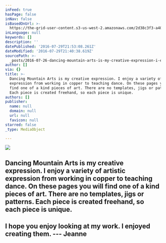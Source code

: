 ```yaml
---
inFeed: true
hasPage: false
inNav: false
isBasedOnUrl: >-
  https://the-grid-user-content.s3-us-west-2.amazonaws.com/2d38c3f3-a405-40c6-8dc1-f5bf71cd027c.jpg
inLanguage: null
keywords: []
description: ''
datePublished: '2016-07-29T21:53:08.261Z'
dateModified: '2016-07-29T21:40:38.619Z'
sourcePath: >-
  _posts/2016-07-26-dancing-mountain-arts-is-my-creative-expression-i-enjoy-a-v.md
author: []
via: {}
title: >-
  Dancing Mountain Arts is my creative expression. I enjoy a variety of artistic
  expression from working in copper to teaching dance. On these pages you will
  find one of a kind pieces of art. There are no templates, jigs or patterns.
  Each piece is created freehand, so each piece is unique.
authors: []
publisher:
  name: null
  domain: null
  url: null
  favicon: null
starred: false
_type: MediaObject

---
```

![](https://the-grid-user-content.s3-us-west-2.amazonaws.com/2d38c3f3-a405-40c6-8dc1-f5bf71cd027c.jpg)

## Dancing Mountain Arts is my creative expression. I enjoy a variety of artistic expression from working in copper to teaching dance. On these pages you will find one of a kind pieces of art. There are no templates, jigs or patterns. Each piece is created freehand, so each piece is unique.

## I hope you enjoy looking at my work. I enjoyed creating them. --- Jeanne